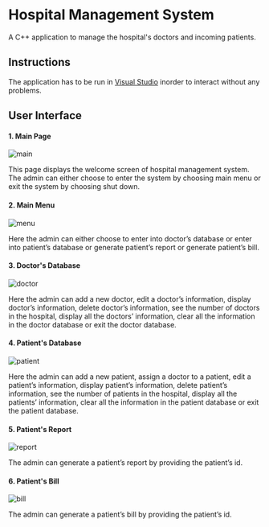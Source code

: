 # Hospital Management System
A C++ application to manage the hospital's doctors and incoming patients.

## Instructions
The application has to be run in [Visual Studio](https://visualstudio.microsoft.com/) inorder to interact without any problems.

## User Interface

#### 1. Main Page
![main](https://github.com/sriganeshlokesh/hospital_management_system/blob/master/snapshots/Mainpage.png)

This page displays the welcome screen of hospital management system. The admin can either choose to enter the system by choosing main menu or exit the system by choosing shut down. 

#### 2. Main Menu
![menu](https://github.com/sriganeshlokesh/hospital_management_system/blob/master/snapshots/Mainmenu.png)

Here the admin can either choose to enter into doctor’s database or enter into patient’s database or generate patient’s report or generate patient’s bill.

#### 3. Doctor's Database
![doctor](https://github.com/sriganeshlokesh/hospital_management_system/blob/master/snapshots/Doctordatabase.png)

Here the admin can add a new doctor, edit a doctor’s information, display doctor’s information, delete doctor’s information, see the number of doctors in the hospital, display all the doctors’ information, clear all the information in the doctor database or exit the doctor database.

#### 4. Patient's Database
![patient](https://github.com/sriganeshlokesh/hospital_management_system/blob/master/snapshots/Patientdatabase.png)

Here the admin can add a new patient, assign a doctor to a patient, edit a patient’s information, display patient’s information, delete patient’s information, see the number of patients in the hospital, display all the patients’ information, clear all the information in the patient database or exit the patient database.

#### 5. Patient's Report
![report](https://github.com/sriganeshlokesh/hospital_management_system/blob/master/snapshots/Patientreport.png)

The admin can generate a patient’s report by providing the patient’s id.

#### 6. Patient's Bill
![bill](https://github.com/sriganeshlokesh/hospital_management_system/blob/master/snapshots/Patientbill.png)

The admin can generate a patient’s bill by providing the patient’s id.
